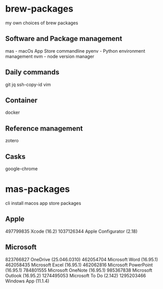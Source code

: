 # brew-packages
my own choices of brew packages

## Software and Package management
mas - macOs App Store commandline
pyenv - Python environment management
nvm - node version manager

## Daily commands
git
jq
ssh-copy-id
vim

## Container
docker

## Reference management
zotero

## Casks
google-chrome



# mas-packages
cli install macos app store packages

## Apple
 497799835  Xcode                                                                      (16.2)
 1037126344  Apple Configurator                         (2.18)
 


## Microsoft 
   823766827  OneDrive                                        (25.046.0310)
   462054704  Microsoft Word                                  (16.95.1)
   462058435  Microsoft Excel                                 (16.95.1)
   462062816  Microsoft PowerPoint                            (16.95.1)
   784801555  Microsoft OneNote                               (16.95.1)
   985367838  Microsoft Outlook                               (16.95.2)
  1274495053  Microsoft To Do                                 (2.142)
  1295203466  Windows App                                     (11.1.4)

